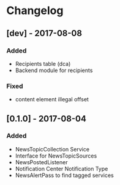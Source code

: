 # Changelog

## [dev] - 2017-08-08

### Added
* Recipients table (dca)
* Backend module for recipients

### Fixed
* content element illegal offset

## [0.1.0] - 2017-08-04

### Added
* NewsTopicCollection Service
* Interface for NewsTopicSources
* NewsPostedListener
* Notification Center Notification Type
* NewsAlertPass to find tagged services